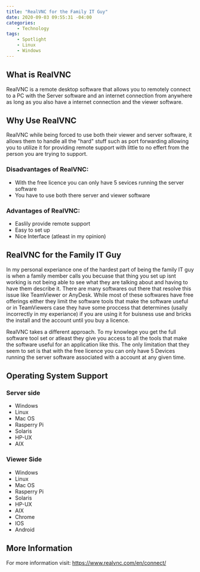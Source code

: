 ```yaml
---
title: "RealVNC for the Family IT Guy"
date: 2020-09-03 09:55:31 -04:00
categories:
    - Technology
tags:
    - Spotlight
    - Linux
    - Windows
---
```


## What is RealVNC
RealVNC is a remote desktop software that allows you to remotely connect to a PC with the Server software and an internet connection from anywhere as long as you also have a internet connection and the viewer software.

## Why Use RealVNC
RealVNC while being forced to use both their viewer and server software, it allows them to handle all the "hard" stuff such as port forwarding allowing you to utilize it for providing remote support with little to no effert from the person you are trying to support.

### Disadvantages of RealVNC:
* With the free licence you can only have 5 sevices running the server software
* You have to use both there server and viewer software

### Advantages of RealVNC:
* Easlily provide remote support
* Easy to set up
* Nice Interface (atleast in my opinion)

## RealVNC for the Family IT Guy
In my personal experiance one of the hardest part of being the family IT guy is when a family member calls you becuase that thing you set up isnt working is not being able to see what they are talking about and having to have them describe it. There are many softwares out there that resolve this issue like TeamViewer or AnyDesk. While most of these softwares have free offerings either they limit the software tools that make the software useful or in TeamViewers case they have some proccess that determines (usally incorrectly in my experiance) if you are using it for buisness use and bricks the install and the account until you buy a licence.

RealVNC takes a different approach. To my knowlege you get the full software tool set or atleast they give you access to all the tools that make the software useful for an application like this. The only limitation that they seem to set is that with the free licence you can only have 5 Devices running the server software associated with a account at any given time.

## Operating System Support
### Server side
* Windows
* Linux
* Mac OS
* Rasperry Pi
* Solaris
* HP-UX
* AIX

### Viewer Side
* Windows
* Linux
* Mac OS
* Rasperry Pi
* Solaris
* HP-UX
* AIX
* Chrome
* IOS
* Android

## More Information
For more information visit: https://www.realvnc.com/en/connect/
